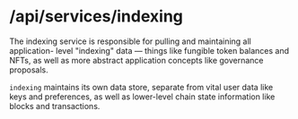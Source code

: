 # /api/services/indexing

The indexing service is responsible for pulling and maintaining all application-
level "indexing" data — things like fungible token balances and NFTs, as well as
more abstract application concepts like governance proposals.

`indexing` maintains its own data store, separate from vital user data like keys
and preferences, as well as lower-level chain state information like blocks and
transactions.
